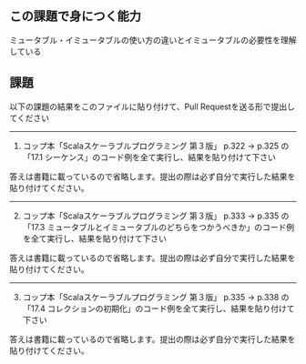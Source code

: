 ## この課題で身につく能力

ミュータブル・イミュータブルの使い方の違いとイミュータブルの必要性を理解している

## 課題

以下の課題の結果をこのファイルに貼り付けて、Pull Requestを送る形で提出してください

---
1. コップ本「Scalaスケーラブルプログラミング 第３版」 p.322 -> p.325 の「17.1 シーケンス」のコード例を全て実行し、結果を貼り付けて下さい

答えは書籍に載っているので省略します。提出の際は必ず自分で実行した結果を貼り付けてください。

---
2. コップ本「Scalaスケーラブルプログラミング 第３版」 p.333 -> p.335 の「17.3 ミュータブルとイミュータブルのどちらをつかうべきか」のコード例を全て実行し、結果を貼り付けて下さい

答えは書籍に載っているので省略します。提出の際は必ず自分で実行した結果を貼り付けてください。

---
3. コップ本「Scalaスケーラブルプログラミング 第３版」 p.335 -> p.338 の「17.4 コレクションの初期化」のコード例を全て実行し、結果を貼り付けて下さい

答えは書籍に載っているので省略します。提出の際は必ず自分で実行した結果を貼り付けてください。